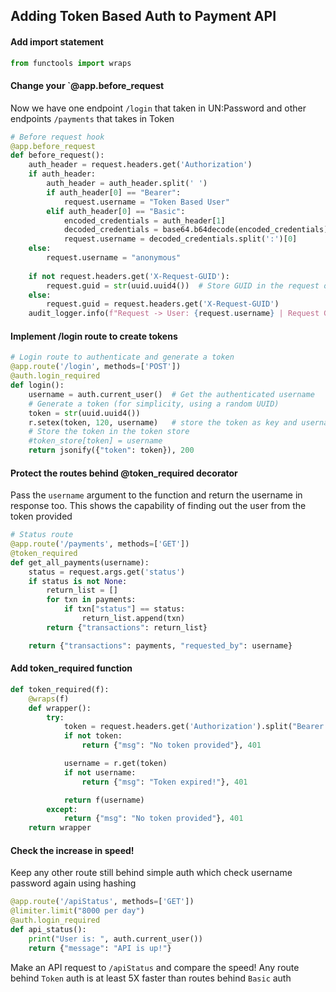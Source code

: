 ## Adding Token Based Auth to Payment API

#### Add import statement
```python
from functools import wraps
```

#### Change your `@app.before_request
Now we have one endpoint `/login` that taken in UN:Password and other endpoints `/payments` that takes in Token
```python
# Before request hook
@app.before_request
def before_request():
	auth_header = request.headers.get('Authorization')
	if auth_header:
		auth_header = auth_header.split(' ')
		if auth_header[0] == "Bearer":
			request.username = "Token Based User"
		elif auth_header[0] == "Basic":
			encoded_credentials = auth_header[1]
			decoded_credentials = base64.b64decode(encoded_credentials).decode('utf-8')
			request.username = decoded_credentials.split(':')[0]
	else:
		request.username = "anonymous"
	
	if not request.headers.get('X-Request-GUID'):
		request.guid = str(uuid.uuid4())  # Store GUID in the request object
	else:
		request.guid = request.headers.get('X-Request-GUID')
	audit_logger.info(f"Request -> User: {request.username} | Request GUID: {request.guid} | Action: {request.method} | Resource: {request.path}")
```


#### Implement /login route to create tokens
```python
# Login route to authenticate and generate a token
@app.route('/login', methods=['POST'])
@auth.login_required
def login():
    username = auth.current_user()  # Get the authenticated username
    # Generate a token (for simplicity, using a random UUID)
    token = str(uuid.uuid4())
    r.setex(token, 120, username)	# store the token as key and username as value in Redis with a TTL of 2 mins
    # Store the token in the token store
    #token_store[token] = username
    return jsonify({"token": token}), 200
```

#### Protect the routes behind @token_required decorator
Pass the `username` argument to the function and return the username in response too. This shows the capability of finding out the user from the token provided
```python
# Status route
@app.route('/payments', methods=['GET'])
@token_required
def get_all_payments(username):
	status = request.args.get('status')
	if status is not None:
		return_list = []
		for txn in payments:
			if txn["status"] == status:
				return_list.append(txn)
		return {"transactions": return_list}

	return {"transactions": payments, "requested_by": username}
```

#### Add token_required function
```python
def token_required(f):
    @wraps(f)
    def wrapper():
        try:
            token = request.headers.get('Authorization').split("Bearer ")[1]
            if not token:
            	return {"msg": "No token provided"}, 401

            username = r.get(token)
            if not username:
            	return {"msg": "Token expired!"}, 401

            return f(username)
        except:
            return {"msg": "No token provided"}, 401
    return wrapper
```

#### Check the increase in speed!
Keep any other route still behind simple auth which check username password again using hashing
```python
@app.route('/apiStatus', methods=['GET'])
@limiter.limit("8000 per day")
@auth.login_required
def api_status():
	print("User is: ", auth.current_user())
	return {"message": "API is up!"}
```

Make an API request to `/apiStatus` and compare the speed!
Any route behind `Token` auth is at least 5X faster than routes behind `Basic` auth
